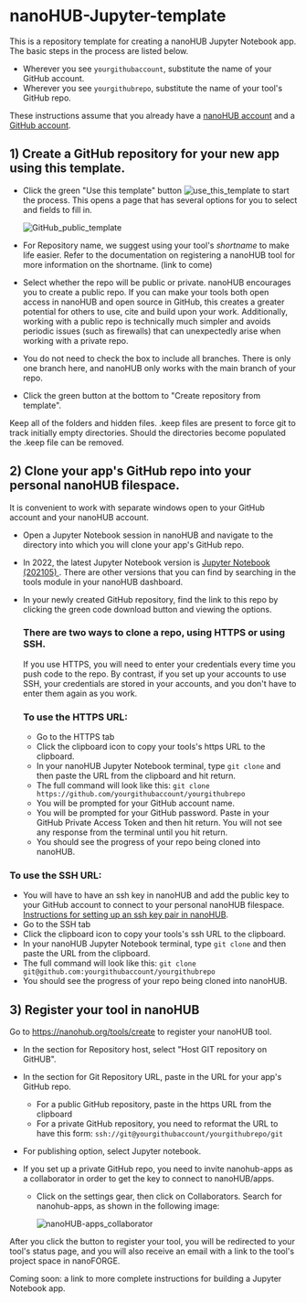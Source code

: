 # nanoHUB-Jupyter-template
This is a repository template for creating a nanoHUB Jupyter Notebook app.  The basic steps in the process are listed below. 

* Wherever you see `yourgithubaccount`, substitute the name of your GitHub account.  
* Wherever you see `yourgithubrepo`, substitute the name of your tool's GitHub repo.  

These instructions assume that you already have a [nanoHUB account](https://nanohub.org/) and a [GitHub account](https://github.com/).

## 1) Create a GitHub repository for your new app using this template.
* Click the green "Use this template" button ![use_this_template](https://user-images.githubusercontent.com/35706811/193605808-f8e68353-bdf4-46ef-949d-4f3ea1f4c9ca.png) to start the process. This opens a page that has several options for you to select and fields to fill in.

  ![GitHub_public_template](https://user-images.githubusercontent.com/35706811/193608966-c6ccad77-6af3-4031-9a8f-98b6246049d0.png)

* For Repository name, we suggest using your tool's *shortname* to make life easier.  Refer to the documentation on registering a nanoHUB tool for more information on the shortname. (link to come) 
* Select whether the repo will be public or private. 
     nanoHUB encourages you to create a public repo. 
     If you can make your tools both open access in nanoHUB and open source in GitHub, this creates a greater potential for others to use, cite and build upon your work. 
     Additionally, working with a public repo is technically much simpler and avoids periodic issues (such as firewalls) that can unexpectedly arise when working with a private repo.
* You do not need to check the box to include all branches. There is only one branch here, and nanoHUB only works with the main branch of your repo.
* Click the green button at the bottom to "Create repository from template".

Keep all of the folders and hidden files.  .keep files are present to force git to track initially empty directories. Should the directories become populated the .keep file can be removed.

## 2) Clone your app's GitHub repo into your personal nanoHUB filespace.
It is convenient to work with separate windows open to your GitHub account and your nanoHUB account.
* Open a Jupyter Notebook session in nanoHUB and navigate to the directory into which you will clone your app's GitHub repo.
* In 2022, the latest Jupyter Notebook version is [Jupyter Notebook (202105) ](https://nanohub.org/tools/jupyter70). There are other versions that you can find by searching in the tools module in your nanoHUB dashboard.
* In your newly created GitHub repository, find the link to this repo by clicking the green code download button and viewing the options.  

  ### There are two ways to clone a repo, using HTTPS or using SSH.  
  If you use HTTPS, you will need to enter your credentials every time you push code to the repo.  By contrast, if you set up your accounts to use SSH, your credentials are stored in your accounts, and you don't have to enter them again as you work.
  
  ### To use the HTTPS URL:  
  * Go to the HTTPS tab
  * Click the clipboard icon to copy your tools's https URL to the clipboard.
  * In your nanoHUB Jupyter Notebook terminal, type `git clone` and then paste the URL from the clipboard and hit return.
  * The full command will look like this: `git clone https://github.com/yourgithubaccount/yourgithubrepo`
  * You will be prompted for your GitHub account name.
  * You will be prompted for your GitHub password. Paste in your GitHub Private Access Token and then hit return. You will not see any response from the terminal until you hit return.
  * You should see the progress of your repo being cloned into nanoHUB. 

 ### To use the SSH URL: 
   * You will have to have an ssh key in nanoHUB and add the public key to your GitHub account to connect to your personal nanoHUB filespace. [Instructions for setting up an ssh key pair in nanoHUB](https://nanohub.org/kb/tools/sshkeypair).
   * Go to the SSH tab
   * Click the clipboard icon to copy your tools's ssh URL to the clipboard.
   * In your nanoHUB Jupyter Notebook terminal, type `git clone` and then paste the URL from the clipboard.  
   * The full command will look like this: `git clone git@github.com:yourgithubaccount/yourgithubrepo`
   * You should see the progress of your repo being cloned into nanoHUB. 

## 3) Register your tool in nanoHUB
Go to https://nanohub.org/tools/create to register your nanoHUB tool.

* In the section for Repository host, select "Host GIT repository on GitHUB".


* In the section for Git Repository URL, paste in the URL for your app's GitHub repo.
    * For a public GitHub repository, paste in the https URL from the clipboard
    * For a private GitHub repository, you need to reformat the URL to have this form: `ssh://git@yourgithubaccount/yourgithubrepo/git`

* For publishing option, select Jupyter notebook.


* If you set up a private GitHub repo, you need to invite nanohub-apps as a collaborator in order to get the key to connect to nanoHUB/apps.
  * Click on the settings gear, then click on Collaborators.  Search for nanohub-apps, as shown in the following image:

      ![nanoHUB-apps_collaborator](https://user-images.githubusercontent.com/35706811/193604665-bee75798-3029-4a18-8df0-3777d166ea38.png)


After you click the button to register your tool, you will be redirected to your tool's status page, and you will also receive an email with a link to the tool's project space in nanoFORGE.

Coming soon: a link to more complete instructions for building a Jupyter Notebook app.
